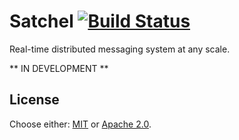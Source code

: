 # Satchel [![Build Status](https://api.travis-ci.org/fluidecho/satchel.png)](https://travis-ci.org/fluidecho/satchel)

Real-time distributed messaging system at any scale.  

** IN DEVELOPMENT **

## License

Choose either: [MIT](http://opensource.org/licenses/MIT) or [Apache 2.0](http://www.apache.org/licenses/LICENSE-2.0).

